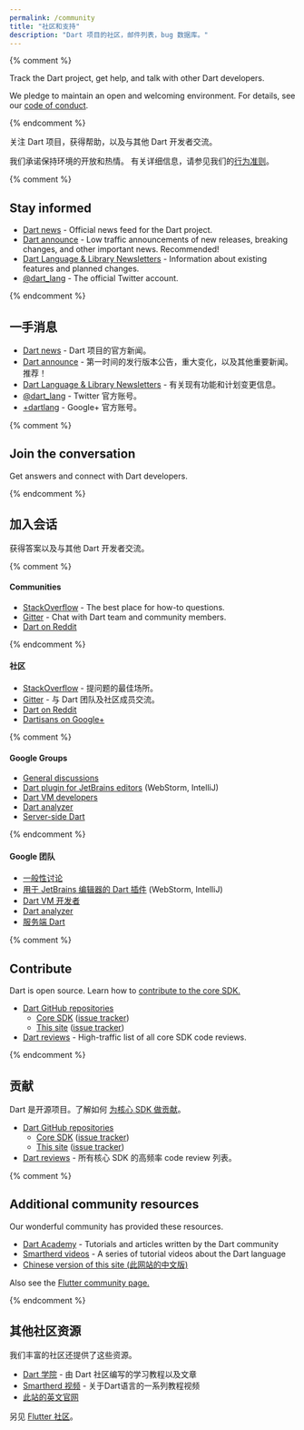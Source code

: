 ```yaml
---
permalink: /community
title: "社区和支持"
description: "Dart 项目的社区，邮件列表，bug 数据库。"
---
```



{% comment %}

Track the Dart project, get help, and talk with other Dart developers.

We pledge to maintain an open and welcoming environment.
For details, see our [code of conduct](/code-of-conduct).

{% endcomment %}


关注 Dart 项目，获得帮助，以及与其他 Dart 开发者交流。

我们承诺保持环境的开放和热情。
有关详细信息，请参见我们的[行为准则](/code-of-conduct)。


{% comment %}

## Stay informed

* [Dart news]({{site.news}}) -
  Official news feed for the Dart project.
* [Dart announce]({{site.group}}/d/forum/announce) -
  Low traffic announcements of new releases, breaking changes,
  and other important news. Recommended!
* [Dart Language & Library Newsletters](https://github.com/dart-lang/sdk/blob/master/docs/newsletter/README.md#dart-language-and-library-newsletters) -
  Information about existing features and planned changes.
* [@dart_lang](https://twitter.com/dart_lang) -
  The official Twitter account.
  
{% endcomment %}


## 一手消息

* [Dart news]({{site.news}}) -
  Dart 项目的官方新闻。
* [Dart announce]({{site.group}}/d/forum/announce) -
  第一时间的发行版本公告，重大变化，以及其他重要新闻。推荐！
* [Dart Language & Library Newsletters](https://github.com/dart-lang/sdk/blob/master/docs/newsletter/README.md#dart-language-and-library-newsletters) -
  有关现有功能和计划变更信息。
* [@dart_lang](https://twitter.com/dart_lang) -
  Twitter 官方账号。
* [+dartlang](https://plus.google.com/+dartlang) -
  Google+ 官方账号。


{% comment %}

## Join the conversation

Get answers and connect with Dart developers.

{% endcomment %}


## 加入会话

获得答案以及与其他 Dart 开发者交流。


{% comment %}

#### Communities

* [StackOverflow](http://stackoverflow.com/tags/dart) -
  The best place for how-to questions.
* [Gitter](https://gitter.im/dart-lang/home) -
  Chat with Dart team and community members.
* [Dart on Reddit](https://www.reddit.com/r/dartlang)

{% endcomment %}


#### 社区

* [StackOverflow](http://stackoverflow.com/tags/dart) -
  提问题的最佳场所。
* [Gitter](https://gitter.im/dart-lang/home) -
  与 Dart 团队及社区成员交流。
* [Dart on Reddit](https://www.reddit.com/r/dartlang)
* [Dartisans on Google+](http://g.co/dartisans)


{% comment %}

#### Google Groups

* [General discussions]({{site.group}}/d/forum/misc)
* [Dart plugin for JetBrains editors]({{site.group}}/d/forum/jetbrains-dart-plugin-discuss) (WebStorm, IntelliJ)
* [Dart VM developers]({{site.group}}/d/forum/vm-dev)
* [Dart analyzer]({{site.group}}/d/forum/analyzer-discuss)
* [Server-side Dart]({{site.group}}/d/forum/cloud)

{% endcomment %}


#### Google 团队

* [一般性讨论]({{site.group}}/d/forum/misc)
* [用于 JetBrains 编辑器的 Dart 插件]({{site.group}}/d/forum/jetbrains-dart-plugin-discuss) (WebStorm, IntelliJ)
* [Dart VM 开发者]({{site.group}}/d/forum/vm-dev)
* [Dart analyzer]({{site.group}}/d/forum/analyzer-discuss)
* [服务端 Dart]({{site.group}}/d/forum/cloud)


{% comment %}

## Contribute

Dart is open source. Learn how to
[contribute to the core SDK.](https://github.com/dart-lang/sdk/wiki/Contributing)

* [Dart GitHub repositories](https://github.com/dart-lang/)
  * [Core SDK](https://github.com/dart-lang/sdk/)
    ([issue tracker](https://github.com/dart-lang/sdk/issues/))
  * [This site](https://github.com/dart-lang/site-www/)
    ([issue tracker](https://github.com/dart-lang/site-www/issues/))
* [Dart reviews]({{site.group}}/d/forum/reviews) -
  High-traffic list of all core SDK code reviews.

{% endcomment %}


## 贡献

Dart 是开源项目。了解如何
[为核心 SDK 做贡献](https://github.com/dart-lang/sdk/wiki/Contributing)。

* [Dart GitHub repositories](https://github.com/dart-lang/)
  * [Core SDK](https://github.com/dart-lang/sdk/)
    ([issue tracker](https://github.com/dart-lang/sdk/issues/))
  * [This site](https://github.com/dart-lang/site-www/)
    ([issue tracker](https://github.com/dart-lang/site-www/issues/))
* [Dart reviews]({{site.group}}/d/forum/reviews) -
  所有核心 SDK 的高频率 code review 列表。


{% comment %}

## Additional community resources

Our wonderful community has provided these resources.

* [Dart Academy](https://dart.academy/) - Tutorials
  and articles written by the Dart community
* [Smartherd videos](https://www.youtube.com/watch?v=5rtujDjt50I&list=PLlxmoA0rQ-LyHW9voBdNo4gEEIh0SjG-q) - A series of tutorial videos about the Dart language
* [Chinese version of this site (此网站的中文版)](http://www.dartdoc.cn)

Also see the [Flutter community page.]({{site.flutter}}/community)

{% endcomment %}


## 其他社区资源

我们丰富的社区还提供了这些资源。

* [Dart 学院](https://dart.academy/) - 由 Dart 社区编写的学习教程以及文章
* [Smartherd 视频](https://www.youtube.com/watch?v=5rtujDjt50I&list=PLlxmoA0rQ-LyHW9voBdNo4gEEIh0SjG-q) - 关于Dart语言的一系列教程视频
* [此站的英文官网](https://www.dartlang.org/)

另见 [Flutter 社区]({{site.flutter}}/community)。
